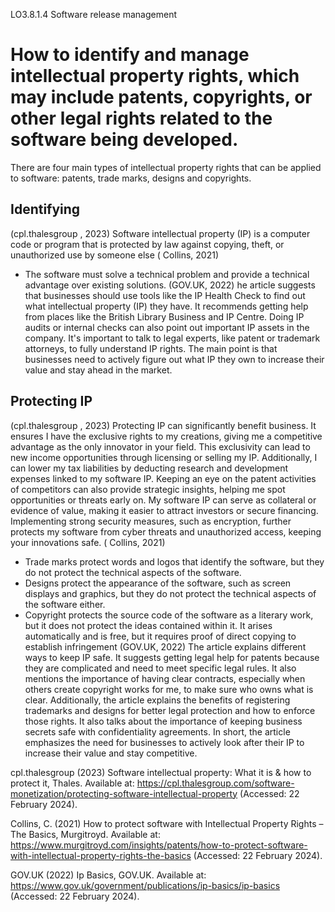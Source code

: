 LO3.8.1.4
Software release management

# How to identify and manage intellectual property rights, which may include patents, copyrights, or other legal rights **related to the software being developed.**
There are four main types of intellectual property rights that can be applied to software: patents, trade marks, designs and copyrights.

## Identifying
(cpl.thalesgroup , 2023)
Software intellectual property (IP) is a computer code or program that is protected by law against copying, theft, or unauthorized use by someone else
( Collins, 2021)
- The software must solve a technical problem and provide a technical advantage over existing solutions.
(GOV.UK, 2022)
he article suggests that businesses should use tools like the IP Health Check to find out what intellectual property (IP) they have. It recommends getting help from places like the British Library Business and IP Centre. Doing IP audits or internal checks can also point out important IP assets in the company. It's important to talk to legal experts, like patent or trademark attorneys, to fully understand IP rights. The main point is that businesses need to actively figure out what IP they own to increase their value and stay ahead in the market.

## Protecting IP
(cpl.thalesgroup , 2023)
Protecting IP can significantly benefit business. It ensures I have the exclusive rights to my creations, giving me a competitive advantage as the only innovator in your field. This exclusivity can lead to new income opportunities through licensing or selling my IP. Additionally, I can lower my tax liabilities by deducting research and development expenses linked to my software IP. Keeping an eye on the patent activities of competitors can also provide strategic insights, helping me spot opportunities or threats early on. My software IP can serve as collateral or evidence of value, making it easier to attract investors or secure financing. Implementing strong security measures, such as encryption, further protects my software from cyber threats and unauthorized access, keeping your innovations safe.
( Collins, 2021)
- Trade marks protect words and logos that identify the software, but they do not protect the technical aspects of the software.
- Designs protect the appearance of the software, such as screen displays and graphics, but they do not protect the technical aspects of the software either.
- Copyright protects the source code of the software as a literary work, but it does not protect the ideas contained within it. It arises automatically and is free, but it requires proof of direct copying to establish infringement
(GOV.UK, 2022)
The article explains different ways to keep IP safe. It suggests getting legal help for patents because they are complicated and need to meet specific legal rules. It also mentions the importance of having clear contracts, especially when others create copyright works for me, to make sure who owns what is clear.
Additionally, the article explains the benefits of registering trademarks and designs for better legal protection and how to enforce those rights. It also talks about the importance of keeping business secrets safe with confidentiality agreements.
In short, the article emphasizes the need for businesses to actively look after their IP to increase their value and stay competitive.

cpl.thalesgroup (2023) Software intellectual property: What it is & how to protect it, Thales. Available at: https://cpl.thalesgroup.com/software-monetization/protecting-software-intellectual-property (Accessed: 22 February 2024). 

Collins, C. (2021) How to protect software with Intellectual Property Rights – The Basics, Murgitroyd. Available at: https://www.murgitroyd.com/insights/patents/how-to-protect-software-with-intellectual-property-rights-the-basics (Accessed: 22 February 2024). 

GOV.UK (2022) Ip Basics, GOV.UK. Available at: https://www.gov.uk/government/publications/ip-basics/ip-basics (Accessed: 22 February 2024). 
